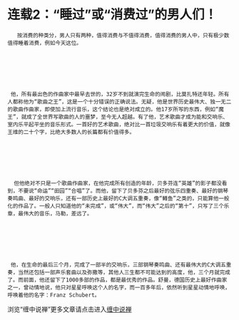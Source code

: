 连载2：“睡过”或“消费过”的男人们！
====

			

                                                                                                                                       




       按消费的种类分，男人只有两种，值得消费与不值得消费，值得消费的男人中，只有极少数值得睡着消费，例如今天这位。







     他，所有最出色的作曲家中最早去世的，32岁不到就演完生命的闹剧，比莫扎特还年轻。所有人都称他为“歌曲之王”，这是一个十分错误的正确说法。无疑，他是世界历史最伟大、独一无二的歌曲作曲家，即使加上流行音乐，这个结论也是绝对成立的。他17岁所写的东西，例如“魔王”，就成了全世界写歌曲的人的噩梦，至今无人超越。有了他，艺术歌曲才成为能和交响乐、室内乐平起平坐的音乐形式。一首好的艺术歌曲，绝对比一首垃圾交响乐有着更大的价值，就像王维的二十个字，比绝大多数人的长篇都有价值得多。







      但他绝对不只是一个歌曲作曲家，在他完成所有创造的年龄，贝多芬连“英雄”的影子都没看到，不要说“命运”“田园”“合唱”了。而他，留下了贝多芬之后最好的弦乐四重奏、最好的钢琴奏鸣曲、最好的交响乐，还有一部历史上最好的C大调五重奏，像“鳟鱼”之类的，只能算他一般化的作品了。一般人只知道他的“未完成”，或“伟大”，而“伟大”之后的“第十”，只写了三个乐章，最伟大的音乐，马勒，差远了。







     他，在生命的最后三个月，完成了一部半的交响乐，三部钢琴奏鸣曲、还有最伟大的C大调五重奏，当然还包括一部声乐套曲以及弥撒等，其他人三生都不可能达到的高度，他，三个月就完成了。而前面，他还留下了1000多部的作品，都是最优秀的作品。舒曼，德国历史上最好作曲家之一，曾动情地说，他只对星星呼唤这个人的名字，而一百多年后，依然听到星星动情地呼唤，呼唤着他的名字：Franz Schubert。













浏览“缠中说禅”更多文章请点击进入[缠中说禅](http://blog.sina.com.cn/m/chzhshch)










  



















